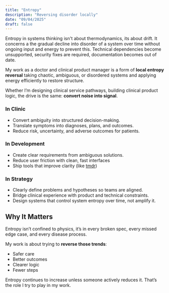 ```yaml
---
title: "Entropy"
description: "Reversing disorder locally"
date: "09/04/2025"
draft: false
---
```


Entropy in systems thinking isn't about thermodynamics, its about drift. It concerns a the gradual decline into disorder of a system over time without ongoing input and energy to prevent this. Technical dependencies become unsupported, security fixes are required, documentation becomes out of date.

My work as a doctor and clinical product manager is a form of **local entropy reversal** taking chaotic, ambiguous, or disordered systems and applying energy efficiently to restore structure.

Whether I’m designing clinical service pathways, building clinical product logic, the drive is the same: **convert noise into signal**.

### In Clinic

- Convert ambiguity into structured decision-making.
- Translate symptoms into diagnoses, plans, and outcomes.
- Reduce risk, uncertainty, and adverse outcomes for patients.

### In Development

- Create clear requirements from ambiguous solutions.
- Reduce user friction with clean, fast interfaces
- Ship tools that improve clarity (like [tmdr](https://www.tmdr.sh))

### In Strategy

- Clearly define problems and hypotheses so teams are aligned.
- Bridge clinical experience with product and technical constraints.
- Design systems that control system entropy over time, not amplify it.

## Why It Matters

Entropy isn’t confined to physics, it’s in every broken spec, every missed edge case, and every disease process.

My work is about trying to **reverse those trends**:

- Safer care
- Better outcomes
- Clearer logic
- Fewer steps

Entropy continues to increase unless someone actively reduces it. That’s the role I try to play in my work.
